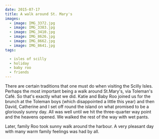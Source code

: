 ```yaml
---
date: 2015-07-17
title: A walk around St. Mary's
images:
  - image: IMG_3372.jpg
  - image: IMG_3383.jpg
  - image: IMG_3410.jpg
  - image: IMG_8626.jpg
  - image: IMG_8662.jpg
  - image: IMG_8641.jpg
tags:

  - isles of scilly
  - holiday
  - baby roo
  - friends
---
```

There are certain traditions that one must do when visiting the Scilly Isles. Perhaps the most important being a walk around St.Mary's, via Toleman's Café. So that's exactly what we did. Katie and Baby Roo joined us for the brunch at the Toleman boys (which disappointed a little this year) and then David, Catherine and I set off round the island on what promised to be a gloriously sunny day. All was well until we hit the three-quarter way point and the heavens opened. We walked the rest of the way with wet pants.

Later, family Roo took sunny walk around the harbour. A very pleasant day with many warm family feelings was had by all.
